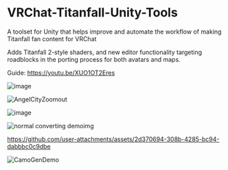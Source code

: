 # VRChat-Titanfall-Unity-Tools
A toolset for Unity that helps improve and automate the workflow of making Titanfall fan content for VRChat

Adds Titanfall 2-style shaders, and new editor functionality targeting roadblocks in the porting process for both avatars and maps.

Guide:
https://youtu.be/XUO1OT2Eres

![image](https://github.com/user-attachments/assets/ea5ccba3-3480-4ce9-abe9-16cfc6c1c178)

![AngelCityZoomout](https://github.com/Swagguy47/VRChat-Titanfall-Unity-Tools/assets/67041649/9af02fd7-f12f-495f-90a3-c87a0840fa48)

![image](https://github.com/user-attachments/assets/1f93c4e9-e0b4-43e3-87a8-c1ba55619dbb)

![normal converting demoimg](https://github.com/user-attachments/assets/15e19440-1266-4591-bb08-151ccef2857c)

https://github.com/user-attachments/assets/2d370694-308b-4285-bc94-dabbbc0c9dbe

![CamoGenDemo](https://user-images.githubusercontent.com/67041649/193712416-7f4d1ca6-3fa0-488e-a477-6f6e98ac333f.jpg)
